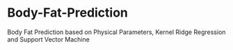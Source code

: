 # Body-Fat-Prediction
 Body Fat Prediction based on Physical Parameters, Kernel Ridge Regression and Support Vector Machine
